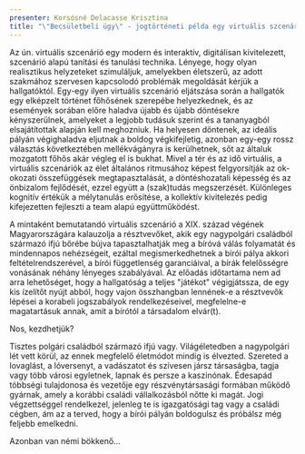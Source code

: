```yaml
---
presenter: Korsósné Delacasse Krisztina
title: "\"Becsületbeli ügy\" - jogtörténeti példa egy virtuális szcenárióra"
---
```


Az ún. virtuális szcenárió egy modern és interaktív, digitálisan kivitelezett, szcenárió alapú tanítási és tanulási technika. Lényege, hogy olyan realisztikus helyzeteket szimuláljuk, amelyekben életszerű, az adott szakmához szervesen kapcsolodó problémák megoldását kérjük a hallgatóktól. Egy-egy ilyen virtuális szcenárió eljátszása során a hallgatók egy elképzelt történet főhősének szerepébe helyezkednek, és az események sorában előre haladva újabb és újabb döntésekre kényszerülnek, amelyeket a legjobb tudásuk szerint és a tananyagból elsajátítottak alapján kell meghozniuk. Ha helyesen döntenek, az ideális pályán végighaladva eljutnak a boldog végkifejletig, azonban egy-egy rossz választás következtében mellékvágányra is kerülhetnek, sőt az általuk mozgatott főhős akár végleg el is bukhat. Mivel a tér és az idő virtuális, a virtuális szcenáriók az élet általános ritmusához képest felgyorsítják az ok-okozati összefüggések megtapasztalását, a döntéshozatali képesség és az önbizalom fejlődését, ezzel együtt a (szak)tudás megszerzését. Különleges kognitív értékük a mélytanulás erősítése, a kollektív kivitelezés pedig kifejezetten fejleszti a team alapú együttműködést.

A mintaként bemutatandó virtuális szcenárió a XIX. század végének Magyarországára kalauzolja a résztvevőket, akik egy nagypolgári családból származó ifjú bőrébe bújva tapasztalhatják meg a bíróvá válás folyamatát és mindennapos nehézségeit, ezáltal megismerkedhetnek a bírói pálya akkori feltételrendszerével, a bírói függetlenség garanciáival, a bírák felelősségre vonásának néhány lényeges szabályával. Az előadás időtartama nem ad arra lehetőséget, hogy a hallgatóság a teljes "játékot" végigjátssza, de egy kis ízelítőt nyújt abból, hogy vajon összhangban lennének-e a résztvevők lépései a korabeli jogszabályok rendelkezéseivel, megfelelne-e magatartásuk annak, amit a bírótól a társadalom elvár(t).

Nos, kezdhetjük?

Tisztes polgári családból származó ifjú vagy. Világéletedben a nagypolgári lét vett körül, az ennek megfelelő életmódot mindig is élvezted. Szereted a lovaglást, a lóversenyt, a vadászatot és szívesen jársz társaságba, tagja vagy több városi egyletnek, lapnak és persze a kaszinónak. Édesapád többségi tulajdonosa és vezetője egy részvénytársasági formában működő gyárnak, amely a korábbi családi vállalkozásból nőtte ki magát. Jogi végzettséggel rendelkezel, jelenleg te is igazgatósági tag vagy a családi cégben, ám az a terved, hogy a bírói pályán boldogulsz és próbálsz még feljebb emelkedni.

Azonban van némi bökkenő…
